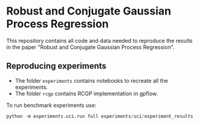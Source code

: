 # Robust and Conjugate Gaussian Process Regression

This repository contains all code and data needed to reproduce the results in the paper "Robust and Conjugate Gaussian Process Regression". 

## Reproducing experiments

- The folder `experiments` contains notebooks to recreate all the experiments.
- The folder `rcgp` contains RCGP implementation in gpflow.

To run benchmark experiments use:

```python 
python -m experiments.uci.run full experiments/uci/experiment_results
```